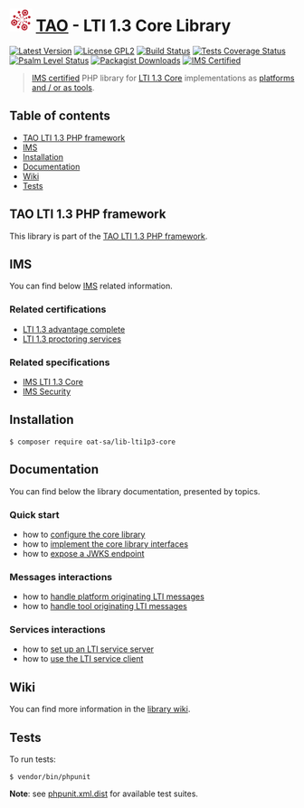# <img src="doc/images/logo/logo.png" width="40" height="40"> [TAO](https://www.taotesting.com/) - LTI 1.3 Core Library

[![Latest Version](https://img.shields.io/github/tag/oat-sa/lib-lti1p3-core.svg?style=flat&label=release)](https://github.com/oat-sa/lib-lti1p3-core/tags)
[![License GPL2](http://img.shields.io/badge/licence-GPL%202.0-blue.svg)](http://www.gnu.org/licenses/gpl-2.0.html)
[![Build Status](https://github.com/oat-sa/lib-lti1p3-core/actions/workflows/build.yaml/badge.svg?branch=master)](https://github.com/oat-sa/lib-lti1p3-core/actions)
[![Tests Coverage Status](https://coveralls.io/repos/github/oat-sa/lib-lti1p3-core/badge.svg?branch=master)](https://coveralls.io/github/oat-sa/lib-lti1p3-core?branch=master)
[![Psalm Level Status](https://shepherd.dev/github/oat-sa/lib-lti1p3-core/level.svg)](https://shepherd.dev/github/oat-sa/lib-lti1p3-core)
[![Packagist Downloads](http://img.shields.io/packagist/dt/oat-sa/lib-lti1p3-core.svg)](https://packagist.org/packages/oat-sa/lib-lti1p3-core)
[![IMS Certified](https://img.shields.io/badge/IMS-certified-brightgreen)](https://site.imsglobal.org/certifications/open-assessment-technologies-sa/tao-lti-13-devkit)

> [IMS certified](https://site.imsglobal.org/certifications/open-assessment-technologies-sa/tao-lti-13-devkit) PHP library for [LTI 1.3 Core](http://www.imsglobal.org/spec/lti/v1p3) implementations as [platforms and / or as tools](http://www.imsglobal.org/spec/lti/v1p3/#platforms-and-tools).

## Table of contents

- [TAO LTI 1.3 PHP framework](#tao-lti-13-php-framework)
- [IMS](#ims)
- [Installation](#installation)
- [Documentation](#documentation)
- [Wiki](#wiki)
- [Tests](#tests)

## TAO LTI 1.3 PHP framework

This library is part of the [TAO LTI 1.3 PHP framework](https://oat-sa.github.io/doc-lti1p3/).

## IMS

You can find below [IMS](https://www.imsglobal.org/) related information.

### Related certifications

- [LTI 1.3 advantage complete](https://site.imsglobal.org/certifications/open-assessment-technologies-sa/tao-lti-13-devkit)
- [LTI 1.3 proctoring services](https://site.imsglobal.org/certifications/open-assessment-technologies-sa/tao-lti-13-devkit)

### Related specifications

- [IMS LTI 1.3 Core](http://www.imsglobal.org/spec/lti/v1p3)
- [IMS Security](https://www.imsglobal.org/spec/security/v1p0)

## Installation

```console
$ composer require oat-sa/lib-lti1p3-core
```

## Documentation

You can find below the library documentation, presented by topics.

### Quick start

- how to [configure the core library](doc/quickstart/configuration.md)
- how to [implement the core library interfaces](doc/quickstart/interfaces.md)
- how to [expose a JWKS endpoint](doc/quickstart/jwks.md)

### Messages interactions

- how to [handle platform originating LTI messages](doc/message/platform-originating-messages.md)
- how to [handle tool originating LTI messages](doc/message/tool-originating-messages.md)

### Services interactions

- how to [set up an LTI service server](doc/service/service-server.md)
- how to [use the LTI service client](doc/service/service-client.md)

## Wiki

You can find more information in the [library wiki](https://github.com/oat-sa/lib-lti1p3-core/wiki). 

## Tests

To run tests:

```console
$ vendor/bin/phpunit
```
**Note**: see [phpunit.xml.dist](phpunit.xml.dist) for available test suites.